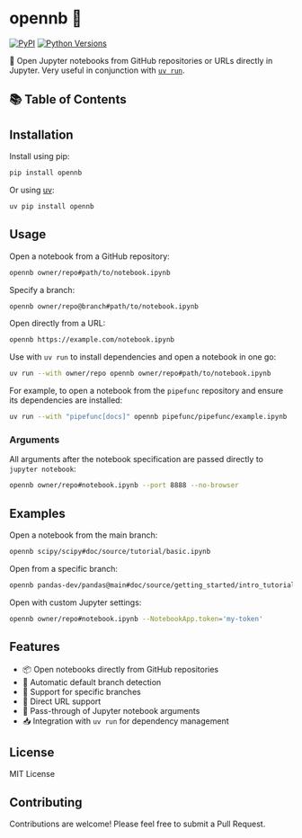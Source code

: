 # opennb 📓

[![PyPI](https://img.shields.io/pypi/v/opennb)](https://pypi.org/project/opennb/)
[![Python Versions](https://img.shields.io/pypi/pyversions/opennb)](https://pypi.org/project/opennb/)

📓 Open Jupyter notebooks from GitHub repositories or URLs directly in Jupyter.
Very useful in conjunction with [`uv run`](https://docs.astral.sh/uv/guides/projects/#running-commands).

<!-- toc-start -->
## :books: Table of Contents
<!-- START doctoc generated TOC please keep comment here to allow auto update -->
<!-- DON'T EDIT THIS SECTION, INSTEAD RE-RUN doctoc TO UPDATE -->

<!-- END doctoc generated TOC please keep comment here to allow auto update -->
<!-- toc-end -->


## Installation

Install using pip:

```bash
pip install opennb
```

Or using [uv](https://github.com/astral-sh/uv):

```bash
uv pip install opennb
```

## Usage

Open a notebook from a GitHub repository:

```bash
opennb owner/repo#path/to/notebook.ipynb
```

Specify a branch:

```bash
opennb owner/repo@branch#path/to/notebook.ipynb
```

Open directly from a URL:

```bash
opennb https://example.com/notebook.ipynb
```

Use with `uv run` to install dependencies and open a notebook in one go:

```bash
uv run --with owner/repo opennb owner/repo#path/to/notebook.ipynb
```

For example, to open a notebook from the `pipefunc` repository and ensure its dependencies are installed:

```bash
uv run --with "pipefunc[docs]" opennb pipefunc/pipefunc/example.ipynb
```

### Arguments

All arguments after the notebook specification are passed directly to `jupyter notebook`:

```bash
opennb owner/repo#notebook.ipynb --port 8888 --no-browser
```

## Examples

Open a notebook from the main branch:

```bash
opennb scipy/scipy#doc/source/tutorial/basic.ipynb
```

Open from a specific branch:

```bash
opennb pandas-dev/pandas@main#doc/source/getting_started/intro_tutorials/01_table_oriented.ipynb
```

Open with custom Jupyter settings:

```bash
opennb owner/repo#notebook.ipynb --NotebookApp.token='my-token'
```

## Features

- 📦 Open notebooks directly from GitHub repositories
- 🔄 Automatic default branch detection
- 🌳 Support for specific branches
- 🔗 Direct URL support
- 🚀 Pass-through of Jupyter notebook arguments
- 📥 Integration with `uv run` for dependency management

## License

MIT License

## Contributing

Contributions are welcome! Please feel free to submit a Pull Request.
